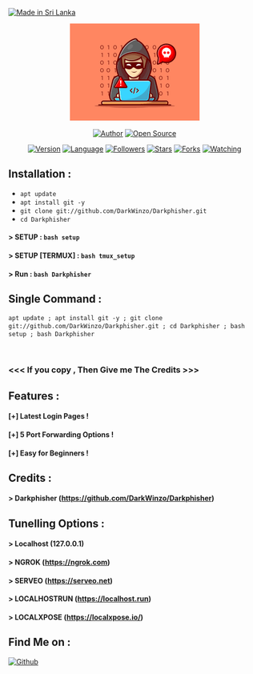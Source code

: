 <p align="left">
<a href="#"><img title="Made in Sri Lanka" src="https://img.shields.io/badge/MADE%20IN-SRI LANKA-green?colorA=%23ff0000&colorB=%23017e40&style=for-the-badge"></a>
</p>
<p align="center">
<a href="#"><img title="Zphisher" src="Darkphisher.png"></a>
</p>
<p align="center">
<a href="https://github.com/DarkWinzo"><img title="Author" src="https://img.shields.io/badge/Author-Dark--Winzo-red.svg?style=for-the-badge&logo=github"></a>
<a href="#"><img title="Open Source" src="https://img.shields.io/badge/Open%20Source-%E2%9D%A4-green?style=for-the-badge"></a>
</p>
<p align="center">
<a href="#"><img title="Version" src="https://img.shields.io/badge/Version-1.0-green.svg?style=flat-square"></a>
<a href="#"><img title="Language" src="https://badges.frapsoft.com/bash/v1/bash.png?v=103"></a>
<a href="https://github.com/DarkWinzo/followers"><img title="Followers" src="https://img.shields.io/github/followers/DarkWinzo?color=blue&style=flat-square"></a>
<a href="https://github.com/DarkWinzo/Darkphisher/stargazers/"><img title="Stars" src="https://img.shields.io/github/stars/DarkWinzo/Darkphisher?color=red&style=flat-square"></a>
<a href="https://github.com/DarkWinzo/Darkphisher/network/members"><img title="Forks" src="https://img.shields.io/github/forks/DarkWinzo/Darkphisher?color=red&style=flat-square"></a>
<a href="https://github.com/DarkWinzo/Darkphisher/watchers"><img title="Watching" src="https://img.shields.io/github/watchers/DarkWinzo/Darkphisher?label=Watchers&color=blue&style=flat-square"></a>
</p>

## Installation :

* `apt update`
* `apt install git -y`
* `git clone git://github.com/DarkWinzo/Darkphisher.git`
* `cd Darkphisher`
#### > SETUP : `bash setup`
#### > SETUP [TERMUX] : `bash tmux_setup`
#### > Run : `bash Darkphisher`


## Single Command :
```
apt update ; apt install git -y ; git clone git://github.com/DarkWinzo/Darkphisher.git ; cd Darkphisher ; bash setup ; bash Darkphisher
```
<br>

### <<< If you copy , Then Give me The Credits >>>

## Features :
#### [+] Latest Login Pages !
#### [+] 5 Port Forwarding Options !
#### [+] Easy for Beginners !

## Credits :
#### > Darkphisher (https://github.com/DarkWinzo/Darkphisher)

## Tunelling Options :
#### > Localhost (127.0.0.1)
#### > NGROK (https://ngrok.com)
#### > SERVEO (https://serveo.net)
#### > LOCALHOSTRUN (https://localhost.run)
#### > LOCALXPOSE (https://localxpose.io/)

## Find Me on :
[![Github](https://img.shields.io/badge/Github-Dark--Winzo-green?style=for-the-badge&logo=github)](https://github.com/DarkWinzo)


